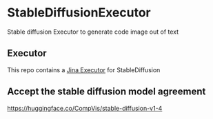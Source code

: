 # StableDiffusionExecutor

Stable diffusion Executor to generate code image out of text

## Executor

This repo contains a [Jina Executor](https://hub.jina.ai/executor/1vlp4of3) for StableDiffusion 


## Accept the stable diffusion model agreement

https://huggingface.co/CompVis/stable-diffusion-v1-4
